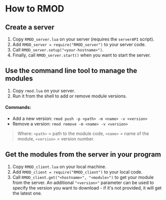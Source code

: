 # How to RMOD

## Create a server
1. Copy `RMOD_server.lua` on your server (requires the `serverAPI` script).
2. Add `RMOD_server = require("RMOD_server")` to your server code.
3. Call `RMOD_server.setup("<your-hostname>")`.
4. Finally, call `RMOD_server.start()` when you want to start the server.

## Use the command line tool to manage the modules
1. Copy `rmod.lua` on your server.
2. Run it from the shell to add or remove module versions.
#### Commands:
- Add a new version: `rmod push -p <path> -m <name> -v <version>`
- Remove a version: `rmod remove -m <name> -v <version>`

> Where:
`<path>` = path to the module code,
`<name>` = name of the module,
`<version>` = version number.

## Get the modules from the server in your program
1. Copy `RMOD_client.lua` on your local machine.
2. Add `RMOD_client = require("RMOD_client")` to your local code.
3. Call `RMOD_client.get("<hostname>", "<module>")`
to get your module from the server.
An additional `"<version>"` parameter can be used to specify the version you want to download - if it's not provided, it will get the latest one.
